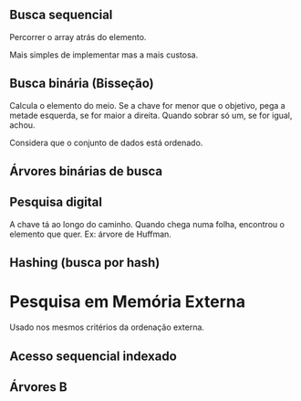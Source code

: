 ## Busca sequencial

Percorrer o array atrás do elemento.

Mais simples de implementar mas a mais custosa.

## Busca binária (Bisseção)

Calcula o elemento do meio. Se a chave for menor que o objetivo, pega a metade esquerda, se for maior a direita. Quando sobrar só um, se for igual, achou.

Considera que o conjunto de dados está ordenado.

## Árvores binárias de busca

## Pesquisa digital

A chave tá ao longo do caminho. Quando chega numa folha, encontrou o elemento que quer. Ex: árvore de Huffman.

## Hashing (busca por hash)

# Pesquisa em Memória Externa

Usado nos mesmos critérios da ordenação externa.

## Acesso sequencial indexado

## Árvores B
